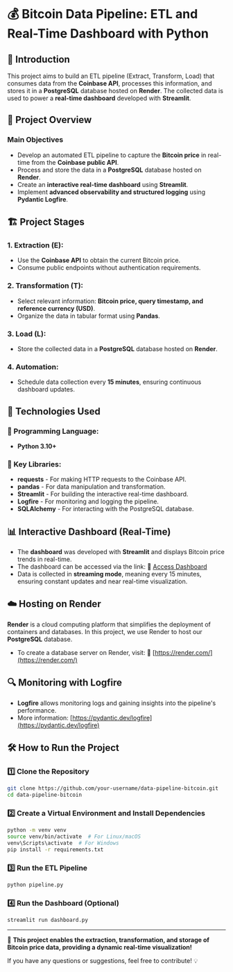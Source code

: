 # 💰 Bitcoin Data Pipeline: ETL and Real-Time Dashboard with Python

## 📌 Introduction
This project aims to build an ETL pipeline (Extract, Transform, Load) that consumes data from the **Coinbase API**, processes this information, and stores it in a **PostgreSQL** database hosted on **Render**. The collected data is used to power a **real-time dashboard** developed with **Streamlit**.

## 🎯 Project Overview

### Main Objectives
- Develop an automated ETL pipeline to capture the **Bitcoin price** in real-time from the **Coinbase public API**.
- Process and store the data in a **PostgreSQL** database hosted on **Render**.
- Create an **interactive real-time dashboard** using **Streamlit**.
- Implement **advanced observability and structured logging** using **Pydantic Logfire**.

## 🏗️ Project Stages
### 1. Extraction (E):
- Use the **Coinbase API** to obtain the current Bitcoin price.
- Consume public endpoints without authentication requirements.

### 2. Transformation (T):
- Select relevant information: **Bitcoin price, query timestamp, and reference currency (USD)**.
- Organize the data in tabular format using **Pandas**.

### 3. Load (L):
- Store the collected data in a **PostgreSQL** database hosted on **Render**.

### 4. Automation:
- Schedule data collection every **15 minutes**, ensuring continuous dashboard updates.

## 🚀 Technologies Used
### 🔹 Programming Language:
- **Python 3.10+**

### 🔹 Key Libraries:
- **requests** - For making HTTP requests to the Coinbase API.
- **pandas** - For data manipulation and transformation.
- **Streamlit** - For building the interactive real-time dashboard.
- **Logfire** - For monitoring and logging the pipeline.
- **SQLAlchemy** - For interacting with the PostgreSQL database.

## 📊 Interactive Dashboard (Real-Time)
- The **dashboard** was developed with **Streamlit** and displays Bitcoin price trends in real-time.
- The dashboard can be accessed via the link:
  🔗 [Access Dashboard](https://etlprojectapiextract-dashboard.onrender.com/)
- Data is collected in **streaming mode**, meaning every 15 minutes, ensuring constant updates and near real-time visualization.

## ☁️ Hosting on Render
**Render** is a cloud computing platform that simplifies the deployment of containers and databases. In this project, we use Render to host our **PostgreSQL** database.
- To create a database server on Render, visit:
  🔗 [https://render.com/](https://render.com/)

## 🔍 Monitoring with Logfire
- **Logfire** allows monitoring logs and gaining insights into the pipeline's performance.
- More information: [https://pydantic.dev/logfire](https://pydantic.dev/logfire)

## 🛠️ How to Run the Project

### 1️⃣ Clone the Repository
```bash
git clone https://github.com/your-username/data-pipeline-bitcoin.git
cd data-pipeline-bitcoin
```

### 2️⃣ Create a Virtual Environment and Install Dependencies
```bash
python -m venv venv
source venv/bin/activate  # For Linux/macOS
venv\Scripts\activate  # For Windows
pip install -r requirements.txt
```

### 3️⃣ Run the ETL Pipeline
```bash
python pipeline.py
```

### 4️⃣ Run the Dashboard (Optional)
```bash
streamlit run dashboard.py
```


---
🚀 **This project enables the extraction, transformation, and storage of Bitcoin price data, providing a dynamic real-time visualization!**

If you have any questions or suggestions, feel free to contribute! 💡

